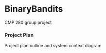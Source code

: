 # BinaryBandits
CMP 280 group project

### Project Plan
Project plan outline and system context diagram
